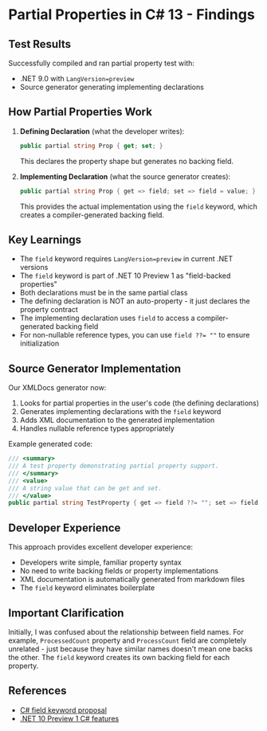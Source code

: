 # Partial Properties in C# 13 - Findings

## Test Results

Successfully compiled and ran partial property test with:
- .NET 9.0 with `LangVersion=preview`
- Source generator generating implementing declarations

## How Partial Properties Work

1. **Defining Declaration** (what the developer writes):
   ```csharp
   public partial string Prop { get; set; }
   ```
   This declares the property shape but generates no backing field.

2. **Implementing Declaration** (what the source generator creates):
   ```csharp
   public partial string Prop { get => field; set => field = value; }
   ```
   This provides the actual implementation using the `field` keyword, which creates a compiler-generated backing field.

## Key Learnings

- The `field` keyword requires `LangVersion=preview` in current .NET versions
- The `field` keyword is part of .NET 10 Preview 1 as "field-backed properties"
- Both declarations must be in the same partial class
- The defining declaration is NOT an auto-property - it just declares the property contract
- The implementing declaration uses `field` to access a compiler-generated backing field
- For non-nullable reference types, you can use `field ??= ""` to ensure initialization

## Source Generator Implementation

Our XMLDocs generator now:
1. Looks for partial properties in the user's code (the defining declarations)
2. Generates implementing declarations with the `field` keyword
3. Adds XML documentation to the generated implementation
4. Handles nullable reference types appropriately

Example generated code:
```csharp
/// <summary>
/// A test property demonstrating partial property support.
/// </summary>
/// <value>
/// A string value that can be get and set.
/// </value>
public partial string TestProperty { get => field ??= ""; set => field = value; }
```

## Developer Experience

This approach provides excellent developer experience:
- Developers write simple, familiar property syntax
- No need to write backing fields or property implementations
- XML documentation is automatically generated from markdown files
- The `field` keyword eliminates boilerplate

## Important Clarification

Initially, I was confused about the relationship between field names. For example, `ProcessedCount` property and `ProcessCount` field are completely unrelated - just because they have similar names doesn't mean one backs the other. The `field` keyword creates its own backing field for each property.

## References

- [C# field keyword proposal](https://learn.microsoft.com/en-us/dotnet/csharp/language-reference/proposals/field-keyword)
- [.NET 10 Preview 1 C# features](https://github.com/dotnet/core/blob/main/release-notes/10.0/preview/preview1/csharp.md)